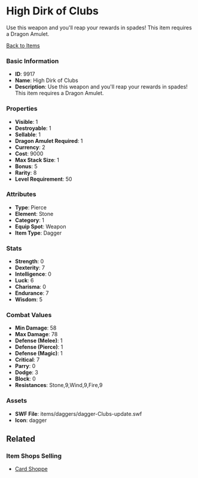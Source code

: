 # High Dirk of Clubs

Use this weapon and you'll reap your rewards in spades! This item requires a Dragon Amulet.

[Back to Items](../items.md)

### Basic Information

- **ID**: 9917
- **Name**: High Dirk of Clubs
- **Description**: Use this weapon and you&#039;ll reap your rewards in spades! This item requires a Dragon Amulet.

### Properties

- **Visible**: 1
- **Destroyable**: 1
- **Sellable**: 1
- **Dragon Amulet Required**: 1
- **Currency**: 2
- **Cost**: 9000
- **Max Stack Size**: 1
- **Bonus**: 5
- **Rarity**: 8
- **Level Requirement**: 50

### Attributes

- **Type**: Pierce
- **Element**: Stone
- **Category**: 1
- **Equip Spot**: Weapon
- **Item Type**: Dagger

### Stats

- **Strength**: 0
- **Dexterity**: 7
- **Intelligence**: 0
- **Luck**: 6
- **Charisma**: 0
- **Endurance**: 7
- **Wisdom**: 5

### Combat Values

- **Min Damage**: 58
- **Max Damage**: 78
- **Defense (Melee)**: 1
- **Defense (Pierce)**: 1
- **Defense (Magic)**: 1
- **Critical**: 7
- **Parry**: 0
- **Dodge**: 3
- **Block**: 0
- **Resistances**: Stone,9,Wind,9,Fire,9

### Assets

- **SWF File**: items/daggers/dagger-Clubs-update.swf
- **Icon**: dagger

## Related

### Item Shops Selling

- [Card Shoppe](../item-shops/340-card-shoppe.md)

